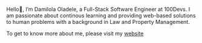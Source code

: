 Hello👋, I’m Damilola Oladele, a Full-Stack Software Engineer at 100Devs. I am passionate about continous learning and providing web-based solutions to human problems with a background in Law and Property Management.

To get to know more about me, please visit my [website](https://d-m-oladele.netlify.app/)
